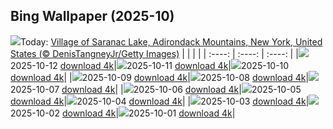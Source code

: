 ## Bing Wallpaper (2025-10)
![](https://cn.bing.com/th?id=OHR.SaranacLake_EN-IN0774753637_UHD.jpg&w=1000)Today: [Village of Saranac Lake, Adirondack Mountains, New York, United States (© DenisTangneyJr/Getty Images)](https://cn.bing.com/th?id=OHR.SaranacLake_EN-IN0774753637_UHD.jpg&rf=LaDigue_UHD.jpg&pid=hp&w=3840&h=2160&rs=1&c=4)
|      |      |      |
| :----: | :----: | :----: |
|![](https://cn.bing.com/th?id=OHR.SaranacLake_EN-IN0774753637_UHD.jpg&pid=hp&w=384&h=216&rs=1&c=4)2025-10-12 [download 4k](https://cn.bing.com/th?id=OHR.SaranacLake_EN-IN0774753637_UHD.jpg&rf=LaDigue_UHD.jpg&pid=hp&w=3840&h=2160&rs=1&c=4)|![](https://cn.bing.com/th?id=OHR.WoodDuckHen_EN-IN0584855660_UHD.jpg&pid=hp&w=384&h=216&rs=1&c=4)2025-10-11 [download 4k](https://cn.bing.com/th?id=OHR.WoodDuckHen_EN-IN0584855660_UHD.jpg&rf=LaDigue_UHD.jpg&pid=hp&w=3840&h=2160&rs=1&c=4)|![](https://cn.bing.com/th?id=OHR.MonurikiFiji_EN-IN0435648198_UHD.jpg&pid=hp&w=384&h=216&rs=1&c=4)2025-10-10 [download 4k](https://cn.bing.com/th?id=OHR.MonurikiFiji_EN-IN0435648198_UHD.jpg&rf=LaDigue_UHD.jpg&pid=hp&w=3840&h=2160&rs=1&c=4)|
|![](https://cn.bing.com/th?id=OHR.WebbPillars_EN-IN0244722774_UHD.jpg&pid=hp&w=384&h=216&rs=1&c=4)2025-10-09 [download 4k](https://cn.bing.com/th?id=OHR.WebbPillars_EN-IN0244722774_UHD.jpg&rf=LaDigue_UHD.jpg&pid=hp&w=3840&h=2160&rs=1&c=4)|![](https://cn.bing.com/th?id=OHR.OctopusCyanea_EN-IN9999645050_UHD.jpg&pid=hp&w=384&h=216&rs=1&c=4)2025-10-08 [download 4k](https://cn.bing.com/th?id=OHR.OctopusCyanea_EN-IN9999645050_UHD.jpg&rf=LaDigue_UHD.jpg&pid=hp&w=3840&h=2160&rs=1&c=4)|![](https://cn.bing.com/th?id=OHR.RidgwayAspens_EN-IN9829823825_UHD.jpg&pid=hp&w=384&h=216&rs=1&c=4)2025-10-07 [download 4k](https://cn.bing.com/th?id=OHR.RidgwayAspens_EN-IN9829823825_UHD.jpg&rf=LaDigue_UHD.jpg&pid=hp&w=3840&h=2160&rs=1&c=4)|
|![](https://cn.bing.com/th?id=OHR.AnshunBridge_EN-IN9593478408_UHD.jpg&pid=hp&w=384&h=216&rs=1&c=4)2025-10-06 [download 4k](https://cn.bing.com/th?id=OHR.AnshunBridge_EN-IN9593478408_UHD.jpg&rf=LaDigue_UHD.jpg&pid=hp&w=3840&h=2160&rs=1&c=4)|![](https://cn.bing.com/th?id=OHR.JahangirMahal_EN-IN7628563681_UHD.jpg&pid=hp&w=384&h=216&rs=1&c=4)2025-10-05 [download 4k](https://cn.bing.com/th?id=OHR.JahangirMahal_EN-IN7628563681_UHD.jpg&rf=LaDigue_UHD.jpg&pid=hp&w=3840&h=2160&rs=1&c=4)|![](https://cn.bing.com/th?id=OHR.DragonEndeavour_EN-IN9334573576_UHD.jpg&pid=hp&w=384&h=216&rs=1&c=4)2025-10-04 [download 4k](https://cn.bing.com/th?id=OHR.DragonEndeavour_EN-IN9334573576_UHD.jpg&rf=LaDigue_UHD.jpg&pid=hp&w=3840&h=2160&rs=1&c=4)|
|![](https://cn.bing.com/th?id=OHR.SkyeHeather_EN-IN2826518684_UHD.jpg&pid=hp&w=384&h=216&rs=1&c=4)2025-10-03 [download 4k](https://cn.bing.com/th?id=OHR.SkyeHeather_EN-IN2826518684_UHD.jpg&rf=LaDigue_UHD.jpg&pid=hp&w=3840&h=2160&rs=1&c=4)|![](https://cn.bing.com/th?id=OHR.StatueGandhi_EN-IN4485364887_UHD.jpg&pid=hp&w=384&h=216&rs=1&c=4)2025-10-02 [download 4k](https://cn.bing.com/th?id=OHR.StatueGandhi_EN-IN4485364887_UHD.jpg&rf=LaDigue_UHD.jpg&pid=hp&w=3840&h=2160&rs=1&c=4)|![](https://cn.bing.com/th?id=OHR.GoddessDurga2025_EN-IN4254679403_UHD.jpg&pid=hp&w=384&h=216&rs=1&c=4)2025-10-01 [download 4k](https://cn.bing.com/th?id=OHR.GoddessDurga2025_EN-IN4254679403_UHD.jpg&rf=LaDigue_UHD.jpg&pid=hp&w=3840&h=2160&rs=1&c=4)|
